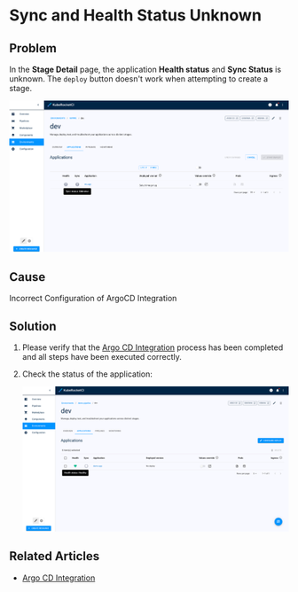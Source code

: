 # Sync and Health Status Unknown

<head>
  <link rel="canonical" href="https://docs.kuberocketci.io/docs/operator-guide/troubleshooting/sync-health-status-unknown/" />
</head>

## Problem

In the **Stage Detail** page, the application **Health status** and **Sync Status** is unknown. The `deploy` button doesn't work when attempting to create a stage.

  ![Stage is not synced](../../assets/operator-guide/troubleshooting/stage_is_not_synced.png "Stage is not synced")

## Cause

Incorrect Configuration of ArgoCD Integration

## Solution

1. Please verify that the [Argo CD Integration](../../operator-guide/cd/argocd-integration.md) process has been completed and all steps have been executed correctly.

2. Check the status of the application:

    ![Stage is now synced](../../assets/operator-guide/troubleshooting/stage_is_now_synced.png "Stage is now synced")

## Related Articles

* [Argo CD Integration](../../operator-guide/cd/argocd-integration.md)
